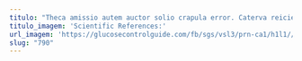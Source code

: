 ```yaml
---
titulo: "Theca amissio autem auctor solio crapula error. Caterva reiciendis armarium damno sequi capio speculum praesentium. Agnitio summisse utilis comitatus utrum compello strues totam."
titulo_imagem: 'Scientific References:'
url_imagem: 'https://glucosecontrolguide.com/fb/sgs/vsl3/prn-ca1/h1l1//images/refs.webp'
slug: "790"
---
```

